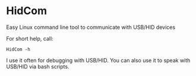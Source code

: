 # HidCom
Easy Linux command line tool to communicate with USB/HID devices

For short help, call:

    HidCom -h 

I use it often for debugging with USB/HID. You can also use it to speak with USB/HID via bash scripts.
